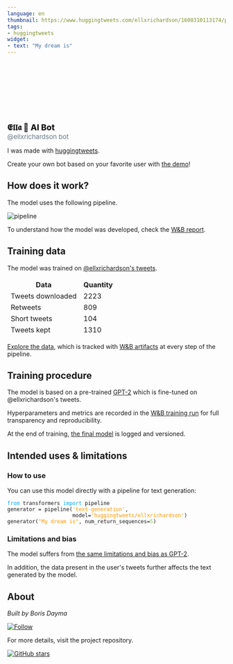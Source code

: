 ```yaml
---
language: en
thumbnail: https://www.huggingtweets.com/ellxrichardson/1608310113174/predictions.png
tags:
- huggingtweets
widget:
- text: "My dream is"
---
```


<link rel="stylesheet" href="https://unpkg.com/@tailwindcss/typography@0.2.x/dist/typography.min.css">

<style>
@media (prefers-color-scheme: dark) {
  .prose { color: #E2E8F0 !important; }
  .prose h2, .prose h3, .prose a, .prose thead { color: #F7FAFC !important; }
}
</style>

<section class='prose'>

<div>
<div style="width: 132px; height:132px; border-radius: 50%; background-size: cover; background-image: url('https://pbs.twimg.com/profile_images/1339908143439106049/yN3IAyxs_400x400.jpg')">
</div>
<div style="margin-top: 8px; font-size: 19px; font-weight: 800">𝕰𝖑𝖑𝖆 🤖 AI Bot </div>
<div style="font-size: 15px; color: #657786">@ellxrichardson bot</div>
</div>

I was made with [huggingtweets](https://github.com/borisdayma/huggingtweets).

Create your own bot based on your favorite user with [the demo](https://colab.research.google.com/github/borisdayma/huggingtweets/blob/master/huggingtweets-demo.ipynb)!

## How does it work?

The model uses the following pipeline.

![pipeline](https://github.com/borisdayma/huggingtweets/blob/master/img/pipeline.png?raw=true)

To understand how the model was developed, check the [W&B report](https://app.wandb.ai/wandb/huggingtweets/reports/HuggingTweets-Train-a-model-to-generate-tweets--VmlldzoxMTY5MjI).

## Training data

The model was trained on [@ellxrichardson's tweets](https://twitter.com/ellxrichardson).

<table style='border-width:0'>
<thead style='border-width:0'>
<tr style='border-width:0 0 1px 0; border-color: #CBD5E0'>
<th style='border-width:0'>Data</th>
<th style='border-width:0'>Quantity</th>
</tr>
</thead>
<tbody style='border-width:0'>
<tr style='border-width:0 0 1px 0; border-color: #E2E8F0'>
<td style='border-width:0'>Tweets downloaded</td>
<td style='border-width:0'>2223</td>
</tr>
<tr style='border-width:0 0 1px 0; border-color: #E2E8F0'>
<td style='border-width:0'>Retweets</td>
<td style='border-width:0'>809</td>
</tr>
<tr style='border-width:0 0 1px 0; border-color: #E2E8F0'>
<td style='border-width:0'>Short tweets</td>
<td style='border-width:0'>104</td>
</tr>
<tr style='border-width:0'>
<td style='border-width:0'>Tweets kept</td>
<td style='border-width:0'>1310</td>
</tr>
</tbody>
</table>

[Explore the data](https://wandb.ai/wandb/huggingtweets/runs/vmh3a2kg/artifacts), which is tracked with [W&B artifacts](https://docs.wandb.com/artifacts) at every step of the pipeline.

## Training procedure

The model is based on a pre-trained [GPT-2](https://huggingface.co/gpt2) which is fine-tuned on @ellxrichardson's tweets.

Hyperparameters and metrics are recorded in the [W&B training run](https://wandb.ai/wandb/huggingtweets/runs/22k5wpyo) for full transparency and reproducibility.

At the end of training, [the final model](https://wandb.ai/wandb/huggingtweets/runs/22k5wpyo/artifacts) is logged and versioned.

## Intended uses & limitations

### How to use

You can use this model directly with a pipeline for text generation:

<pre><code><span style="color:#03A9F4">from</span> transformers <span style="color:#03A9F4">import</span> pipeline
generator = pipeline(<span style="color:#FF9800">'text-generation'</span>,
                     model=<span style="color:#FF9800">'huggingtweets/ellxrichardson'</span>)
generator(<span style="color:#FF9800">"My dream is"</span>, num_return_sequences=<span style="color:#8BC34A">5</span>)</code></pre>


### Limitations and bias

The model suffers from [the same limitations and bias as GPT-2](https://huggingface.co/gpt2#limitations-and-bias).

In addition, the data present in the user's tweets further affects the text generated by the model.

## About

*Built by Boris Dayma*

</section>

[![Follow](https://img.shields.io/twitter/follow/borisdayma?style=social)](https://twitter.com/intent/follow?screen_name=borisdayma)

<section class='prose'>
For more details, visit the project repository.
</section>

[![GitHub stars](https://img.shields.io/github/stars/borisdayma/huggingtweets?style=social)](https://github.com/borisdayma/huggingtweets)
